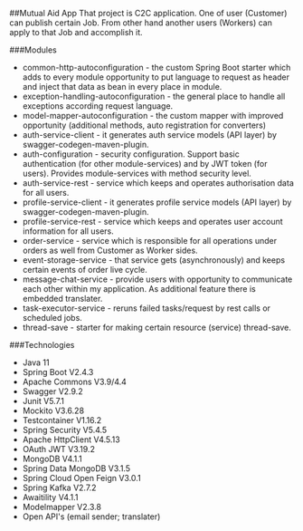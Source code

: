 ##Mutual Aid App
That project is C2C application. One of user (Customer) can publish certain Job. From other hand another users (Workers) can apply to that Job and accomplish it. 

###Modules
* common-http-autoconfiguration - the custom Spring Boot starter which adds to every module opportunity to put language to request as header and inject that data as bean in every place in module.
* exception-handling-autoconfiguration - the general place to handle all exceptions according request language.
* model-mapper-autoconfiguration - the custom mapper with improved opportunity (additional methods, auto registration for converters)
* auth-service-client - it generates auth service models (API layer) by swagger-codegen-maven-plugin.
* auth-configuration - security configuration. Support basic authentication (for other module-services) and by JWT token (for users). Provides module-services with method security level. 
* auth-service-rest - service which keeps and operates authorisation data for all users.
* profile-service-client - it generates profile service models (API layer) by swagger-codegen-maven-plugin.
* profile-service-rest - service which keeps and operates user account information for all users.
* order-service - service which is responsible for all operations under orders as well from Customer as Worker sides.
* event-storage-service - that service gets (asynchronously) and keeps certain events of order live cycle.
* message-chat-service - provide users with opportunity to communicate each other within my application. As additional feature there is embedded translater.
* task-executor-service - reruns failed tasks/request by rest calls or scheduled jobs.
* thread-save - starter for making certain resource (service) thread-save. 

###Technologies
* Java 11
* Spring Boot V2.4.3
* Apache Commons V3.9/4.4
* Swagger V2.9.2
* Junit V5.7.1
* Mockito V3.6.28
* Testcontainer V1.16.2
* Spring Security V5.4.5
* Apache HttpClient V4.5.13
* OAuth JWT V3.19.2
* MongoDB V4.1.1
* Spring Data MongoDB V3.1.5
* Spring Cloud Open Feign V3.0.1
* Spring Kafka V2.7.2
* Awaitility V4.1.1
* Modelmapper V2.3.8
* Open API's (email sender; translater)